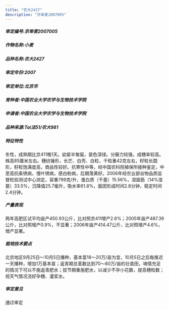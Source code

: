 ```yaml
---
title: "农大2427"
description: "京审麦2007005"
---
```

##### 审定编号:京审麦2007005

##### 作物名称:小麦

##### 品种名称:农大2427

##### 审定年份:2007

##### 审定单位:北京市

##### 育种者:中国农业大学农学与生物技术学院

##### 申请者:中国农业大学农学与生物技术学院

##### 品种来源:Tai法51/农大981

##### 特征特性
冬性，成熟期比京411晚1天。幼苗半匍匐，苗色深绿。分蘖力较强，成穗率较高。株高85厘米左右。穗纺锤形，长芒、白壳、白粒，千粒重42克左右，籽粒长圆形，籽粒饱满度高，商品性较好。抗寒性中等，经中国农科院植保所接种鉴定，中至高抗条锈病，慢叶锈病，感白粉病，后期落黄好。2006年经农业部谷物品质监督检验测试中心测定，容重799克/升，蛋白质（干基）15.56%，湿面筋（14%湿基）33.5%，沉降值25.7毫升，吸水率61.8%，面团形成时间2.8分钟，稳定时间2.4分钟。

##### 产量表现
两年高肥区试平均亩产450.93公斤，比对照京411增产2.6%；2005年亩产487.39公斤，比对照增产0.9%，不显著；2006年亩产414.47公斤，比对照增产4.6%，增产显著。

##### 栽培技术要点
北京地区9月25日～10月5日播种，基本苗18～20万/亩为宜，10月5日之后每推迟一天播种，增加1万基本苗；返青期总茎数达到70～80万/亩的壮苗田，墒情充足的情况下可以不施返青肥水；拔节期重施肥水，以减少不孕小花数，提高穗粒数；视天气情况浇好孕穗、灌浆水。

##### 审定意见
通过审定
